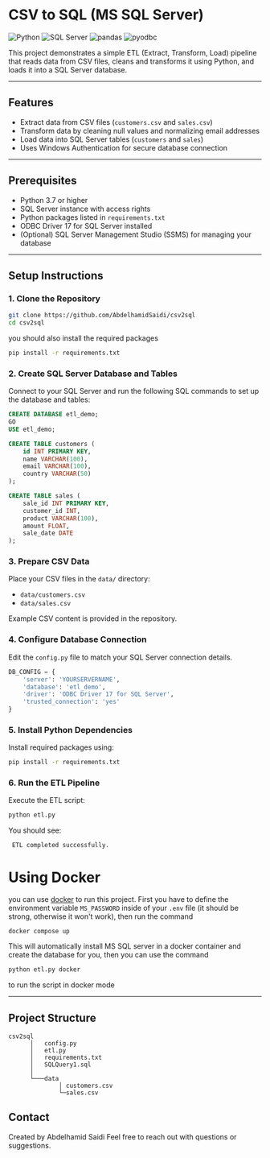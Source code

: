 # CSV to SQL (MS SQL Server)
![Python](https://img.shields.io/badge/Python-3.7+-blue?logo=python&logoColor=white)
![SQL Server](https://img.shields.io/badge/SQL_Server-2022-blue?logo=microsoftsqlserver&logoColor=white)
![pandas](https://img.shields.io/badge/pandas-1.5+-blue)
![pyodbc](https://img.shields.io/badge/pyodbc-4.0+-green)

This project demonstrates a simple ETL (Extract, Transform, Load) pipeline that reads data from CSV files, cleans and transforms it using Python, and loads it into a SQL Server database.

---

## Features

- Extract data from CSV files (`customers.csv` and `sales.csv`)
- Transform data by cleaning null values and normalizing email addresses
- Load data into SQL Server tables (`customers` and `sales`)
- Uses Windows Authentication for secure database connection

---

## Prerequisites

- Python 3.7 or higher
- SQL Server instance with access rights
- Python packages listed in `requirements.txt`
- ODBC Driver 17 for SQL Server installed
- (Optional) SQL Server Management Studio (SSMS) for managing your database

---

## Setup Instructions

### 1. Clone the Repository

```bash
git clone https://github.com/AbdelhamidSaidi/csv2sql
cd csv2sql
```
you should also install the required packages
```bash
pip install -r requirements.txt
```


### 2. Create SQL Server Database and Tables

Connect to your SQL Server and run the following SQL commands to set up the database and tables:

```sql
CREATE DATABASE etl_demo;
GO
USE etl_demo;

CREATE TABLE customers (
    id INT PRIMARY KEY,
    name VARCHAR(100),
    email VARCHAR(100),
    country VARCHAR(50)
);

CREATE TABLE sales (
    sale_id INT PRIMARY KEY,
    customer_id INT,
    product VARCHAR(100),
    amount FLOAT,
    sale_date DATE
);
```

### 3. Prepare CSV Data

Place your CSV files in the `data/` directory:

* `data/customers.csv`
* `data/sales.csv`

Example CSV content is provided in the repository.

### 4. Configure Database Connection

Edit the `config.py` file to match your SQL Server connection details.

```python
DB_CONFIG = {
    'server': 'YOURSERVERNAME',         
    'database': 'etl_demo',
    'driver': 'ODBC Driver 17 for SQL Server',
    'trusted_connection': 'yes'            
}
```

### 5. Install Python Dependencies

Install required packages using:

```bash
pip install -r requirements.txt
```

### 6. Run the ETL Pipeline

Execute the ETL script:

```bash
python etl.py
```

You should see:

```
 ETL completed successfully.
```

# Using Docker
you can use [docker](https://www.docker.com/) to run this project. First you have to define the environment variable `MS_PASSWORD` inside of your `.env` file (it should be strong, otherwise it won't work), then run the command
```
docker compose up
```
This will automatically install MS SQL server in a docker container and create the database for you, then you can use the command
```bash
python etl.py docker
```
to run the script in docker mode

---

## Project Structure

```
csv2sql
      │   config.py
      │   etl.py
      │   requirements.txt
      │   SQLQuery1.sql
      │
      └───data
              │ customers.csv
              └─sales.csv 
```

## Contact

Created by Abdelhamid Saidi
Feel free to reach out with questions or suggestions.
